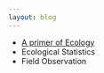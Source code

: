 ```yaml
---
layout: blog
---
```


* [A primer of Ecology](/2013/09/04/slides-of-the-primer-of-ecology-course.html)
* Ecological Statistics
* Field Observation
